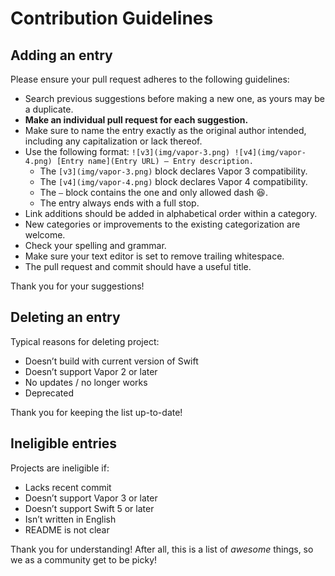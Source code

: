 # Contribution Guidelines

## Adding an entry

Please ensure your pull request adheres to the following guidelines:

- Search previous suggestions before making a new one, as yours may be a duplicate.
- **Make an individual pull request for each suggestion.**
- Make sure to name the entry exactly as the original author intended, including any capitalization or lack thereof.
- Use the following format: `![v3](img/vapor-3.png) ![v4](img/vapor-4.png) [Entry name](Entry URL) – Entry description.`
  - The `[v3](img/vapor-3.png)` block declares Vapor 3 compatibility.
  - The `[v4](img/vapor-4.png)` block declares Vapor 4 compatibility.
  - The `–` block contains the one and only allowed dash :satisfied:.
  - The entry always ends with a full stop.
- Link additions should be added in alphabetical order within a category.
- New categories or improvements to the existing categorization are welcome.
- Check your spelling and grammar.
- Make sure your text editor is set to remove trailing whitespace.
- The pull request and commit should have a useful title.

Thank you for your suggestions!

## Deleting an entry

Typical reasons for deleting project:

- Doesn’t build with current version of Swift
- Doesn’t support Vapor 2 or later
- No updates / no longer works
- Deprecated

Thank you for keeping the list up-to-date!

## Ineligible entries

Projects are ineligible if:

- Lacks recent commit
- Doesn’t support Vapor 3 or later
- Doesn’t support Swift 5 or later
- Isn’t written in English
- README is not clear

Thank you for understanding! After all, this is a list of _awesome_ things, so we as a community get to be picky!
